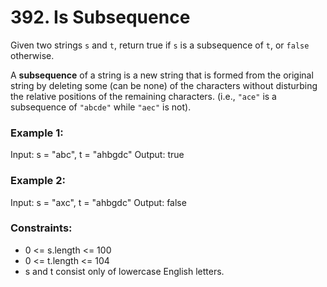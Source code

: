 # 392. Is Subsequence

Given two strings `s` and `t`, return true if `s` is a subsequence of `t`, or `false` otherwise.

A **subsequence** of a string is a new string that is formed from the original string by deleting some (can be none) of the characters without disturbing the relative positions of the remaining characters. (i.e., `"ace"` is a subsequence of `"abcde"` while `"aec"` is not).

### Example 1:
Input: s = "abc", t = "ahbgdc"
Output: true

### Example 2:
Input: s = "axc", t = "ahbgdc"
Output: false
 
### Constraints:
- 0 <= s.length <= 100
- 0 <= t.length <= 104
- s and t consist only of lowercase English letters.